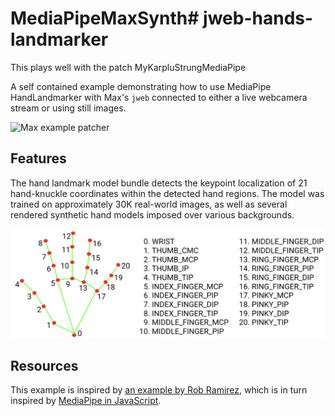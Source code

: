 # MediaPipeMaxSynth# jweb-hands-landmarker
This plays well with the patch MyKarpluStrungMediaPipe

A self contained example demonstrating how to use MediaPipe HandLandmarker with Max's `jweb` connected to either a live webcamera stream or using still images.

![Max example patcher](jweb-hands-landmarker.gif)

## Features

The hand landmark model bundle detects the keypoint localization of 21 hand-knuckle coordinates within the detected hand regions. The model was trained on approximately 30K real-world images, as well as several rendered synthetic hand models imposed over various backgrounds.

![Handlandmarks diagram](hand-landmarks.png)

## Resources

This example is inspired by [an example by Rob Ramirez](https://github.com/robtherich/jweb-mediapipe), which is in turn inspired by [MediaPipe in JavaScript](https://github.com/LintangWisesa/MediaPipe-in-JavaScript). 

